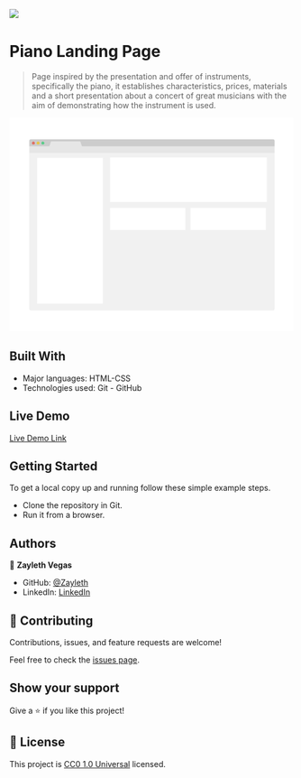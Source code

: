![](https://img.shields.io/badge/Uneweb-blue)

# Piano Landing Page

> Page inspired by the presentation and offer of instruments, specifically the piano, it establishes characteristics, prices, materials and a short presentation about a concert of great musicians with the aim of demonstrating how the instrument is used.

![screenshot](./app_screenshot.png)

## Built With

- Major languages: HTML-CSS
- Technologies used: Git - GitHub

## Live Demo

[Live Demo Link](https://zayleth.github.io/Piano-landing-page/)


## Getting Started

To get a local copy up and running follow these simple example steps.

- Clone the repository in Git.
- Run it from a browser.

## Authors

👤 **Zayleth Vegas**

- GitHub: [@Zayleth](https://github.com/Zayleth)
- LinkedIn: [LinkedIn]()

## 🤝 Contributing

Contributions, issues, and feature requests are welcome!

Feel free to check the [issues page](https://github.com/Zayleth/Piano-landing-page/issues).

## Show your support

Give a ⭐️ if you like this project!

## 📝 License

This project is [CC0 1.0 Universal](LICENSE) licensed.